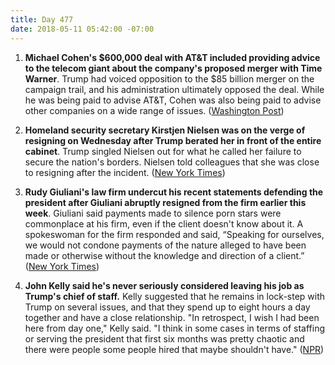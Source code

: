 ```yaml
---
title: Day 477
date: 2018-05-11 05:42:00 -07:00
---
```


1. **Michael Cohen's $600,000 deal with AT&T included providing advice to the telecom giant about the company's proposed merger with Time Warner**. Trump had voiced opposition to the $85 billion merger on the campaign trail, and his administration ultimately opposed the deal. While he was being paid to advise AT&T, Cohen was also being paid to advise other companies on a wide range of issues. ([Washington Post](https://www.washingtonpost.com/politics/cohens-600000-deal-with-atandt-specified-he-would-advise-on-time-warner-merger-internal-company-records-show/2018/05/10/cd541ae0-5468-11e8-a551-5b648abe29ef_story.html?noredirect=on&utm_term=.95bd49778472))

2. **Homeland security secretary Kirstjen Nielsen was on the verge of resigning on Wednesday after Trump berated her in front of the entire cabinet**. Trump singled Nielsen out for what he called her  failure to secure the nation's borders. Nielsen told colleagues that she was close to resigning after the incident. ([New York Times](https://www.nytimes.com/2018/05/10/us/politics/trump-homeland-security-secretary-resign.html))

3. **Rudy Giuliani's law firm undercut his recent statements defending the president after Giuliani abruptly resigned from the firm earlier this week**. Giuliani said payments made to silence porn stars were commonplace at his firm, even if the client doesn't know about it. A spokeswoman for the firm responded and said, “Speaking for ourselves, we would not condone payments of the nature alleged to have been made or otherwise without the knowledge and direction of a client.” ([New York Times](https://www.nytimes.com/2018/05/10/us/politics/rudy-giuliani-resigns-law-firm-greenberg-traurig.html))

4. **John Kelly said he's never seriously considered leaving his job as Trump's chief of staff.** Kelly suggested that he remains in lock-step with Trump on several issues, and that they spend up to eight hours a day together and have a close relationship. "In retrospect, I wish I had been here from day one," Kelly said. "I think in some cases in terms of staffing or serving the president that first six months was pretty chaotic and there were people some people hired that maybe shouldn't have." ([NPR](https://www.npr.org/2018/05/10/609478998/john-kelly-despite-times-of-deep-frustration-no-regrets-taking-white-house-job))